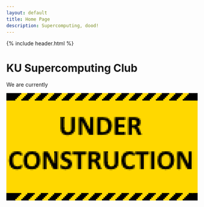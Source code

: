 ```yaml
---
layout: default
title: Home Page
description: Supercomputing, dood!
---
```

{% include header.html %} 
<h1>KU Supercomputing Club</h1>
We are currently

![IMAGE](/assets/UNDER_CONSTRUCTION.png)
